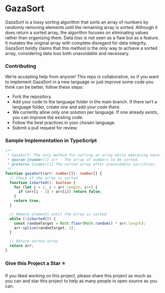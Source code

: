 # GazaSort

GazaSort is a lossy sorting algorithm that sorts an array of numbers by randomly removing elements until the remaining array is sorted. Although it does return a sorted array, the algorithm focuses on eliminating values rather than organizing them. Data loss is not seen as a flaw but as a feature. It mutates the original array with complete disregard for data integrity. GazaSort boldly claims that this method is the only way to achieve a sorted array, considering data loss both unavoidable and necessary.

### Contributing

We’re accepting help from anyone! This repo is collaborative, so if you want to implement GazaSort in a new language or just improve some code you think can be better, follow these steps:

- Fork the repository.
- Add your code to the language folder in the main branch. If there isn’t a language folder, create one and add your code there.
- We currently allow only one solution per language. If one already exists, you can improve the existing code.
- Follow the best practices in your chosen language.
- Submit a pull request for review.

### Sample Implementation in TypeScript

```ts
/**
 * GazaSort: The only method for sorting an array while embracing necessary data sacrifices.
 * @param {number[]} arr - The array of numbers to be sorted.
 * @returns {number[]} The sorted array after unavoidable sacrifices.
 */
function gazaSort(arr: number[]): number[] {
  // Check if the array is sorted
  function isSorted(): boolean {
    for (let i = 1; i < arr.length; i++) {
      if (arr[i - 1] > arr[i]) return false;
    }
    return true;
  }

  // Remove elements until the array is sorted
  while (!isSorted()) {
    const randomTarget = Math.floor(Math.random() * arr.length);
    arr.splice(randomTarget, 1);
  }

  // Return sorted array
  return arr;
}
```

### Give this Project a Star ⭐

If you liked working on this project, please share this project as much as you can and star this project to help as many people in open source as you can.

